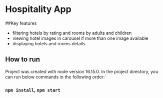 # Hospitality App

##Key features

* filtering hotels by rating and rooms by adults and children
* viewing hotel images in carousel if more than one image available 
* displaying hotels and rooms details

## How to run

Project was created with node version 16.15.0. In the project directory, you can run below commands in the following order:

### `npm install`, `npm start`